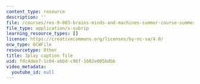 ```yaml
---
content_type: resource
description: ''
file: /courses/res-9-003-brains-minds-and-machines-summer-course-summer-2015/fdc4dee71c04abbdc96f1082e005bdbb_Unvy1L_NH0c.srt
file_type: application/x-subrip
learning_resource_types: []
license: https://creativecommons.org/licenses/by-nc-sa/4.0/
ocw_type: OCWFile
resourcetype: Other
title: 3play caption file
uid: fdc4dee7-1c04-abbd-c96f-1082e005bdbb
video_metadata:
  youtube_id: null
---
```

